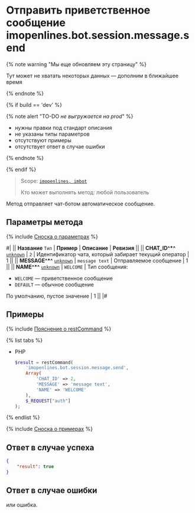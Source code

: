 # Отправить приветственное сообщение imopenlines.bot.session.message.send

{% note warning "Мы еще обновляем эту страницу" %}

Тут может не хватать некоторых данных — дополним в ближайшее время

{% endnote %}

{% if build == 'dev' %}

{% note alert "TO-DO _не выгружается на prod_" %}

- нужны правки под стандарт описания
- не указаны типы параметров
- отсутствуют примеры
- отсутствует ответ в случае ошибки

{% endnote %}

{% endif %}

> Scope: [`imopenlines, imbot`](../../../scopes/permissions.md)
>
> Кто может выполнять метод: любой пользователь

Метод отправляет чат-ботом автоматическое сообщение.

## Параметры метода

{% include [Сноска о параметрах](../../../../_includes/required.md) %}

#|
|| **Название**
`Тип` | **Пример** | **Описание** | **Ревизия** ||
|| **CHAT_ID^*^**
[`unknown`](../../../data-types.md) | `2` | Идентификатор чата, который забирает текущий оператор | 1 ||
|| **MESSAGE^*^**
[`unknown`](../../../data-types.md) | `message text` | Отправляемое сообщение | 1 ||
|| **NAME^*^**
[`unknown`](../../../data-types.md) | `WELCOME` | Тип сообщения:
- `WELCOME` — приветственное сообщение
- `DEFAULT` — обычное сообщение
 
По умолчанию, пустое значение | 1 ||
|#

## Примеры

{% include [Пояснение о restCommand](../../../chat-bots/_includes/rest-command.md) %}

{% list tabs %}

- PHP

    ```php
    $result = restCommand(
        'imopenlines.bot.session.message.send',
        Array(
            'CHAT_ID' => 2,
            'MESSAGE' => 'message text',
            'NAME' => 'WELCOME'
        ),
        $_REQUEST["auth"]
    );
    ```

{% endlist %}

{% include [Сноска о примерах](../../../../_includes/examples.md) %}

## Ответ в случае успеха

```json
{
    "result": true
}
```

## Ответ в случае ошибки

или ошибка.